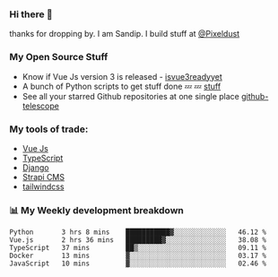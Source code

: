 ### Hi there 👋

thanks for dropping by.
I am Sandip. I build stuff at [@Pixeldust](github.com/pixeldust-in/)

###  **My Open Source Stuff**

 - Know if Vue Js version 3 is released -  [isvue3readyyet](https://github.com/sandiprb/isvue3readyyet)
 - A bunch of Python scripts to get stuff done 💤 💤 [stuff](https://github.com/sandiprb/stuff)
 - See all your starred Github repositories at one single place [github-telescope](https://github.com/sandiprb/github-telescope)



###  **My tools of trade:**
 - [Vue Js](https://github.com/vuejs/vue/)
 - [TypeScript](https://github.com/microsoft/TypeScript)
 - [Django](github.com/django/django)
 - [Strapi CMS](github.com/strapi/strapi)
 - [tailwindcss](https://github.com/tailwindlabs/tailwindcss)


###  📊 **My Weekly development breakdown**
<!--START_SECTION:waka-->
```text
Python       3 hrs 8 mins    ███████████▓░░░░░░░░░░░░░   46.12 % 
Vue.js       2 hrs 36 mins   █████████▓░░░░░░░░░░░░░░░   38.08 % 
TypeScript   37 mins         ██▒░░░░░░░░░░░░░░░░░░░░░░   09.11 % 
Docker       13 mins         ▓░░░░░░░░░░░░░░░░░░░░░░░░   03.17 % 
JavaScript   10 mins         ▓░░░░░░░░░░░░░░░░░░░░░░░░   02.46 % 
```
<!--END_SECTION:waka-->
